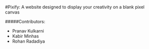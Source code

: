 #Pixify: A website designed to display your creativity on a blank pixel canvas

#####Contributors:
- Pranav Kulkarni
- Kabir Minhas
- Rohan Radadiya
